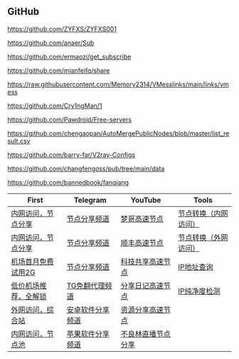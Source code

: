 ## GitHub

https://github.com/ZYFXS/ZYFXS001

https://github.com/anaer/Sub

https://github.com/ermaozi/get_subscribe

https://github.com/mianfeifq/share

https://raw.githubusercontent.com/Memory2314/VMesslinks/main/links/vmess

https://github.com/Cry1ngMan/1

https://github.com/Pawdroid/Free-servers

https://github.com/chengaopan/AutoMergePublicNodes/blob/master/list_result.csv

https://github.com/barry-far/V2ray-Configs

https://github.com/changfengoss/pub/tree/main/data

https://github.com/bannedbook/fanqiang



| First                                                        | Telegram                                | YouTube                                                      | Tools                                                     |
| ------------------------------------------------------------ | --------------------------------------- | ------------------------------------------------------------ | --------------------------------------------------------- |
| [内网访问，节点分享](https://free.datiya.com/)               | [节点分享频道](https://t.me/TGdaili12)  | [梦哥高速节点](https://www.youtube.com/@mgxray/videos)       | [节点转换（内网访问）](https://sub.ops.ci/)               |
| [内网访问，节点分享](https://clashgithub.com/)               | [节点分享频道](https://t.me/vvkj11)     | [顺丰高速节点](https://www.youtube.com/@SFZY666)             | [节点转换（外网访问）](https://v2rayse.com/node-convert/) |
| [机场首月免费试用2G](https://2.fkx5.app/#/register?code=bSAS73B8) | [节点分享频道](https://t.me/sfzy999)    | [科技共享高速节点](https://www.youtube.com/@kejigongxiang)   | [IP地址查询](http://ip111.cn/)                            |
| [低价机场推荐，全解锁](https://xn--mes358acgm99l.com/#/register?code=fdBRebys) | [TG免翻代理频道](https://t.me/v2ray3)   | [分享日记高速节点](https://www.youtube.com/@fxrj)            | [IP纯净度检测](https://whoer.net/)                        |
| [外网访问，综合站](https://v2rayse.com/)                     | [安卓软件分享频道](https://t.me/qwh01)  | [资源分享高速节点](https://www.youtube.com/@ZYFXS)           |                                                           |
| [内网访问，节点池](https://proxypool.link/)                  | [苹果软件分享频道](https://t.me/iOSQuQ) | [不良林直播节点分享](https://www.youtube.com/watch?v=uSkT4MwpCYA) |                                                           |

